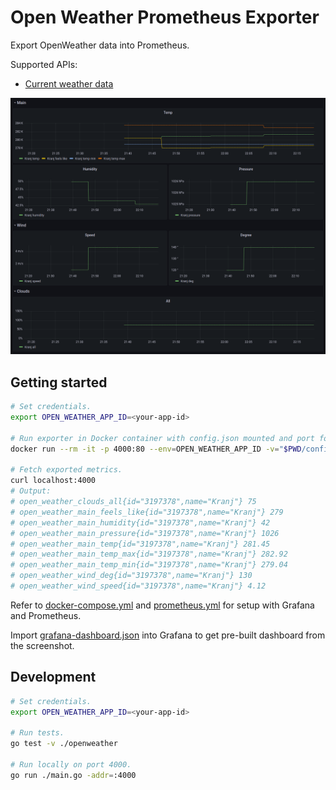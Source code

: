 # Open Weather Prometheus Exporter

Export OpenWeather data into Prometheus.

Supported APIs:

- [Current weather data](https://openweathermap.org/current)

![Grafana Dashboard](./grafana-dashboard.png)

## Getting started

```sh
# Set credentials.
export OPEN_WEATHER_APP_ID=<your-app-id>

# Run exporter in Docker container with config.json mounted and port forwarded to 4000.
docker run --rm -it -p 4000:80 --env=OPEN_WEATHER_APP_ID -v="$PWD/config.json:/open-weather-prometheus-exporter/config.json" ulexxander/open-weather-prometheus-exporter

# Fetch exported metrics.
curl localhost:4000
# Output:
# open_weather_clouds_all{id="3197378",name="Kranj"} 75
# open_weather_main_feels_like{id="3197378",name="Kranj"} 279
# open_weather_main_humidity{id="3197378",name="Kranj"} 42
# open_weather_main_pressure{id="3197378",name="Kranj"} 1026
# open_weather_main_temp{id="3197378",name="Kranj"} 281.45
# open_weather_main_temp_max{id="3197378",name="Kranj"} 282.92
# open_weather_main_temp_min{id="3197378",name="Kranj"} 279.04
# open_weather_wind_deg{id="3197378",name="Kranj"} 130
# open_weather_wind_speed{id="3197378",name="Kranj"} 4.12
```

Refer to [docker-compose.yml](./docker-compose.yml) and [prometheus.yml](./prometheus.yml) for setup with Grafana and Prometheus.

Import [grafana-dashboard.json](grafana-dashboard.json) into Grafana to get pre-built dashboard from the screenshot.

## Development

```sh
# Set credentials.
export OPEN_WEATHER_APP_ID=<your-app-id>

# Run tests.
go test -v ./openweather

# Run locally on port 4000.
go run ./main.go -addr=:4000
```
